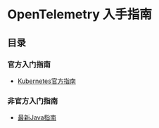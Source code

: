 # OpenTelemetry 入手指南

## 目录
### 官方入门指南
- [Kubernetes官方指南](./community/opentelemtryCollector/kubernetes-guide.md)
### 非官方入门指南
- [最新Java指南](https://github.com/laziobird/opentelemetry-jaeger)
